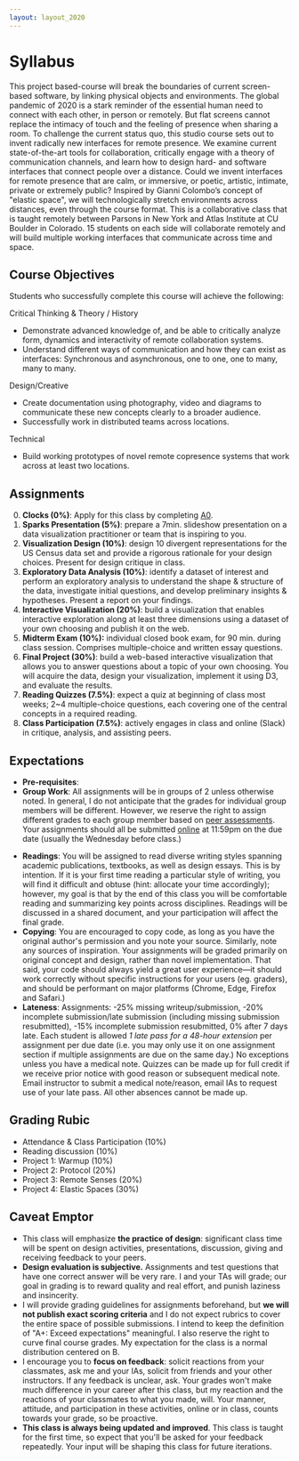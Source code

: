 ```yaml
---
layout: layout_2020
---
```


# Syllabus

This project based-course will break the boundaries of current screen-based software, by linking physical objects and environments.
The global pandemic of 2020 is a stark reminder of the essential human need to connect with each other, in person or remotely. But flat screens cannot replace the intimacy of touch and the feeling of presence when sharing a room. To challenge the current status quo, this studio course sets out to invent radically new interfaces for remote presence. We examine current state-of-the-art tools for collaboration, critically engage with a theory of communication channels, and learn how to design hard- and software interfaces that connect people over a distance. Could we invent interfaces for remote presence that are calm, or immersive, or poetic, artistic, intimate, private or extremely public?
Inspired by Gianni Colombo’s concept of "elastic space", we will technologically stretch environments across distances, even through the course format. This is a collaborative class that is taught remotely between Parsons in New York and Atlas Institute at CU Boulder in Colorado. 15 students on each side will collaborate remotely and will build multiple working interfaces that communicate across time and space.

## Course Objectives

Students who successfully complete this course will achieve the following:

Critical Thinking & Theory / History
* Demonstrate advanced knowledge of, and be able to critically analyze form, dynamics and interactivity of remote collaboration systems.
* Understand different ways of communication and how they can exist as interfaces: Synchronous and asynchronous, one to one, one to many, many to many.

Design/Creative
* Create documentation using photography, video and diagrams to communicate these new concepts clearly to a broader audience.
* Successfully work in distributed teams across locations.

Technical
* Build working prototypes of novel remote copresence systems that work across at least two locations.

## Assignments

0. **Clocks (0%)**: Apply for this class by completing [A0](a0.html).
1. **Sparks Presentation (5%)**: prepare a 7min. slideshow presentation on a data visualization practitioner or team that is inspiring to you.
2. **Visualization Design (10%)**: design 10 divergent representations for the US Census data set and provide a rigorous rationale for your design choices. Present for design critique in class.
3.  **Exploratory Data Analysis (10%)**: identify a dataset of interest and perform an exploratory analysis to understand the shape & structure of the data, investigate initial questions, and develop preliminary insights & hypotheses. Present a report on your findings.
4.  **Interactive Visualization (20%)**: build a visualization that enables interactive exploration along at least three dimensions using a dataset of your own choosing and publish it on the web.
5.  **Midterm Exam (10%):** individual closed book exam, for 90 min. during class session. Comprises multiple-choice and written essay questions.
6.  **Final Project (30%)**: build a web-based interactive visualization that allows you to answer questions about a topic of your own choosing. You will acquire the data, design your visualization, implement it using D3, and evaluate the results.
7.  **Reading Quizzes (7.5%)**: expect a quiz at beginning of class most weeks; 2~4 multiple-choice questions, each covering one of the central concepts in a required reading.
8.  **Class Participation (7.5%)**: actively engages in class and online (Slack) in critique, analysis, and assisting peers.

## Expectations

- **Pre-requisites**: 
- **Group Work**: All assignments will be in groups of 2 unless otherwise noted. In general, I do not anticipate that the grades for individual group members will be different. However, we reserve the right to assign different grades to each group member based on [peer assessments](https://goo.gl/forms/RJIIRFlBHWS9nNkx2). Your assignments should all be submitted [online](https://goo.gl/forms/8PWeUCxNT3dHDmrn2) at 11:59pm on the due date (usually the Wednesday before class.)
<!-- - **Quizzes**: There is a 5min. quiz at beginning of each class on reading from the previous week. It's not meant to trip anyone over; it's merely to help make sure you did the reading, which helps all of us cover more ground in class. If you expect to miss class, meet IAs at office hours the week *before*, or work on extra credit. Cheating on quizzes is an automatic zero. -->
- **Readings**: You will be assigned to read diverse writing styles spanning academic publications, textbooks, as well as design essays. This is by intention. If it is your first time reading a particular style of writing, you will find it difficult and obtuse (hint: allocate your time accordingly); however, my goal is that by the end of this class you will be comfortable reading and summarizing key points across disciplines. Readings will be discussed in a shared document, and your participation will affect the final grade.
- **Copying**: You are encouraged to copy code, as long as you have the original author's permission and you note your source. Similarly, note any sources of inspiration. Your assignments will be graded primarily on original concept and design, rather than novel implementation. That said, your code should always yield a great user experience—it should work correctly without specific instructions for your users (eg. graders), and should be performant on major platforms (Chrome, Edge, Firefox and Safari.) 
- **Lateness**: Assignments: -25% missing writeup/submission, -20% incomplete submission/late submission (including missing submission resubmitted), -15% incomplete submission resubmitted, 0% after 7 days late. Each student is allowed *1 late pass for a 48-hour extension* per assignment per due date (i.e. you may only use it on one assignment section if multiple assignments are due on the same day.) No exceptions unless you have a medical note. Quizzes can be made up for full credit if we receive prior notice with good reason or subsequent medical note. Email instructor to submit a medical note/reason, email IAs to request use of your late pass. All other absences cannot be made up.

## Grading Rubic
- Attendance & Class Participation (10%)
- Reading discussion (10%)
- Project 1: Warmup (10%)
- Project 2: Protocol (20%)
- Project 3: Remote Senses (20%)
- Project 4: Elastic Spaces (30%)

## Caveat Emptor

-   This class will emphasize **the practice of design**: significant class time will be spent on design activities, presentations, discussion, giving and receiving feedback to your peers.
-   **Design evaluation is subjective.** Assignments and test questions that have one correct answer will be very rare. I and your TAs will grade; our goal in grading is to reward quality and real effort, and punish laziness and insincerity.
-   I will provide grading guidelines for assignments beforehand, but **we will not publish exact scoring criteria** and I do not expect rubrics to cover the entire space of possible submissions. I intend to keep the definition of  "A+: Exceed expectations" meaningful. I also reserve the right to curve final course grades. My expectation for the class is a normal distribution centered on B.
-   I encourage you to **focus on feedback**: solicit reactions from your classmates, ask me and your IAs, solicit from friends and your other instructors. If any feedback is unclear, ask. Your grades won't make much difference in your career after this class, but my reaction and the reactions of your classmates to what you made, will. Your manner, attitude, and participation in these activities, online or in class, counts towards your grade, so be proactive.
- **This class is always being updated and improved**. This class is taught for the first time, so expect that you'll be asked for your feedback repeatedly. Your input will be shaping this class for future iterations.



<!--
## Optional Textbooks

-   [The Visual Display of Quantitative Information](https://www.edwardtufte.com/tufte/books_vdqi), Edward Tufte  (2001)
-   [Envisioning Information](https://www.edwardtufte.com/tufte/books_ei), Edward Tufte  (1990)
-   [Visualization Analysis and Design](https://clio.columbia.edu/catalog/11255731), Tamara Munzner  (2014)
-   [Now You See It](https://dl.acm.org/citation.cfm?id=1611401), Stephen Few  (2009)
-   [D3: Interactive Data Visualization for the Web](https://clio.columbia.edu/catalog/13626017) 2nd ed., Scott Murray, O'Reilly  (2017)
-   [The Truthful Art](https://proquest-safaribooksonline-com.ezproxy.cul.columbia.edu/9780133440492), Alberto Cairo  (2016)
-   [Visual Thinking for Design](https://www.sciencedirect.com/science/book/9780123708960), Colin Ware, Morgan Kaufman  (2008)
-->
